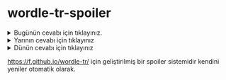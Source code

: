 # wordle-tr-spoiler

<details>
  <summary>Bugünün cevabı için tıklayınız.</summary>
  <br>
    <b> sanal </b>
</details>

<details>
  <summary>Yarının cevabı için tıklayınız</summary>
  <br>
   <b> karar </b>
</details>

<details>
  <summary>Dünün cevabı için tıklayınız </summary>
  <br>
  <b> diyez </b>
</details>

https://f.github.io/wordle-tr/ için geliştirilmiş bir spoiler sistemidir kendini yeniler otomatik olarak.

